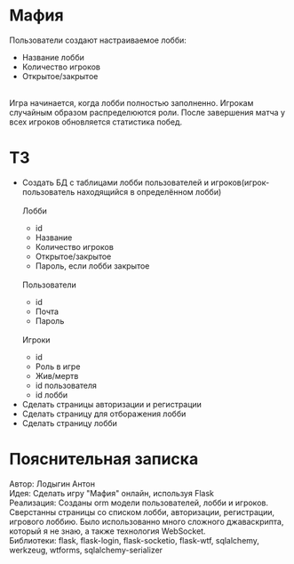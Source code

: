 <h1>Мафия</h1>
Пользователи создают настраиваемое лобби:
<ul>
    <li>Название лобби</li>
    <li>Количество игроков</li>
    <li>Открытое/закрытое</li>
</ul>
<br>
Игра начинается, когда лобби полностью заполненно. Игрокам случайным образом распределюются роли.
После завершения матча у всех игроков обновляется статистика побед.

<h1>ТЗ</h1>
<ul>
    <li>Создать БД с таблицами лобби пользователей и игроков(игрок-пользователь находящийся в определённом лобби)</li>
        <br>Лобби
        <ul>
            <li>id</li>
            <li>Название</li>
            <li>Количество игроков</li>
            <li>Открытое/закрытое</li>
            <li>Пароль, если лобби закрытое</li>
        </ul><br>
        Пользователи
        <ul>
            <li>id</li>
            <li>Почта</li>
            <li>Пароль</li>
        </ul><br>
        Игроки
        <ul>
            <li>id</li>
            <li>Роль в игре</li>
            <li>Жив/мертв</li>
            <li>id пользователя</li>
            <li>id лобби</li>
        </ul>
    <li>Сделать страницы авторизации и регистрации</li>
    <li>Сделать страницу для отборажения лобби</li>
    <li>Сделать страницу лобби</li>
</ul>
<h1>Пояснительная записка</h1>
Автор: Лодыгин Антон<br>
Идея: Сделать игру "Мафия" онлайн, используя Flask<br>
Реализация: Созданы orm модели пользователей, лобби и игроков. Сверстанны страницы со списком лобби, авторизации, регистрации, игрового лоббию.
Было использованно много сложного джаваскрипта, который я не знаю, а также технология WebSocket.<br>
Библиотеки: flask, flask-login, flask-socketio, flask-wtf, sqlalchemy, werkzeug, wtforms, sqlalchemy-serializer